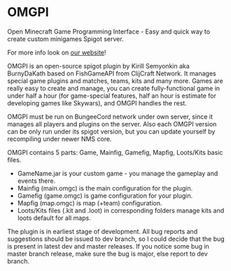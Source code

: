 # OMGPI
Open Minecraft Game Programming Interface - Easy and quick way to create custom minigames Spigot server.

For more info look on [our website](http://omgpi.tk/)!

OMGPI is an open-source spigot plugin by Kirill Semyonkin aka BurnyDaKath based on FishGameAPI from ClijCraft Network. 
It manages special game plugins and matches, teams, kits and many more. 
Games are really easy to create and manage, you can create fully-functional game in under half a hour (for game-special features, half an hour is estimate for developing games like Skywars), and OMGPI handles the rest.

OMGPI must be run on BungeeCord network under own server, since it manages all players and plugins on the server.
Also each OMGPI version can be only run under its spigot version, but you can update yourself by recompiling under newer NMS core.

OMGPI contains 5 parts: Game, Mainfig, Gamefig, Mapfig, Loots/Kits basic files.
*   GameName.jar is your custom game - you manage the gameplay and events there.
*   Mainfig (main.omgc) is the main configuration for the plugin.
*   Gamefig (game.omgc) is game configuration for your plugin.
*   Mapfig (map.omgc) is map (+team) configuration.
*   Loots/Kits files (.kit and .loot) in corresponding folders manage kits and loots default for all maps.

The plugin is in earliest stage of development. 
All bug reports and suggestions should be issued to dev branch, so I could decide that the bug is present in latest dev and master releases.
If you notice some bug in master branch release, make sure the bug is major, else report to dev branch.
